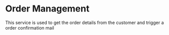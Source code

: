 # Order Management

This service is used to get the order details from the customer and trigger a order confirmation mail
